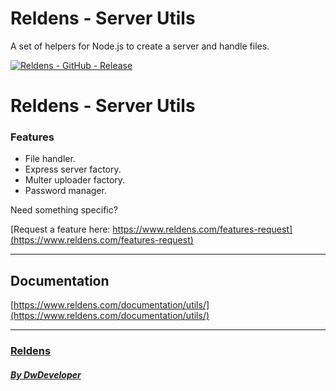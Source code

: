 # Reldens - Server Utils

A set of helpers for Node.js to create a server and handle files.


[![Reldens - GitHub - Release](https://www.dwdeveloper.com/media/reldens/reldens-mmorpg-platform.png)](https://github.com/damian-pastorini/reldens)

# Reldens - Server Utils

### Features

- File handler.
- Express server factory.
- Multer uploader factory.
- Password manager.

Need something specific?

[Request a feature here: https://www.reldens.com/features-request](https://www.reldens.com/features-request)

---

## Documentation

[https://www.reldens.com/documentation/utils/](https://www.reldens.com/documentation/utils/)


---

### [Reldens](https://github.com/damian-pastorini/reldens/ "Reldens")

##### [By DwDeveloper](https://www.dwdeveloper.com/ "DwDeveloper")
